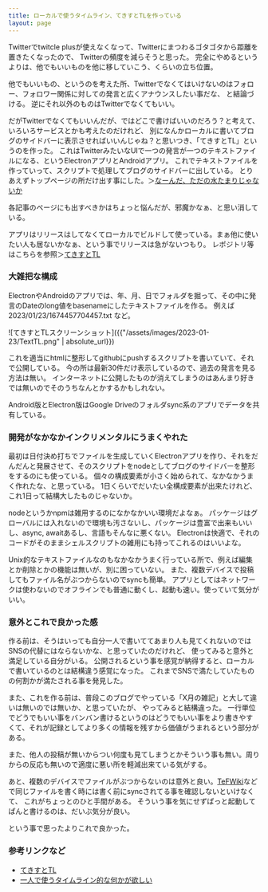 ```yaml
---
title: ローカルで使うタイムライン、てきすとTLを作っている
layout: page
---
```

Twitterでtwitcle plusが使えなくなって、Twitterにまつわるゴタゴタから距離を置きたくなったので、
Twitterの頻度を減らそうと思った。
完全にやめるというよりは、他でもいいものを他に移していこう、くらいの立ち位置。

他でもいいもの、というのを考えた所、Twitterでなくてはいけないのはフォロー、フォロワー関係に対しての発言と広くアナウンスしたい事だな、
と結論づける。
逆にそれ以外のものはTwitterでなくてもいい。

だがTwitterでなくてもいいんだが、ではどこで書けばいいのだろう？と考えて、いろいろサービスとかも考えたのだけれど、
別になんかローカルに書いてブログのサイドバーに表示させればいいんじゃね？と思いつき、「てきすとTL」というのを作った。
これはTwitterみたいなUIで一つの発言が一つのテキストファイルになる、というElectronアプリとAndroidアプリ。
これでテキストファイルを作っていって、スクリプトで処理してブログのサイドバーに出している。
とりあえずトップページの所だけ出す事にした。＞[なーんだ、ただの水たまりじゃないか](https://karino2.github.io/)

各記事のページにも出すべきかはちょっと悩んだが、邪魔かなぁ、と思い消している。

アプリはリリースはしてなくてローカルでビルドして使っている。まぁ他に使いたい人も居ないかなぁ、という事でリリースは急がないつもり。
レポジトリ等はこちらを参照＞[てきすとTL](https://karino2.github.io/RandomThoughts/てきすとTL)

### 大雑把な構成

ElectronやAndroidのアプリでは、年、月、日でフォルダを掘って、その中に発言のDateのlong値をbasenameにしたテキストファイルを作る。
例えば 2023/01/23/1674457704457.txt など。

![てきすとTLスクリーンショット]({{"/assets/images/2023-01-23/TextTL.png" | absolute_url}})

これを適当にhtmlに整形してgithubにpushするスクリプトを書いていて、それで公開している。
今の所は最新30件だけ表示しているので、過去の発言を見る方法は無い。
インターネットに公開したものが消えてしまうのはあんまり好きでは無いのでそのうちなんとかするかもしれない。

Android版とElectron版はGoogle Driveのフォルダsync系のアプリでデータを共有している。

### 開発がなかなかインクリメンタルにうまくやれた

最初は日付決め打ちでファイルを生成していくElectronアプリを作り、それをだんだんと発展させて、そのスクリプトをnodeとしてブログのサイドバーを整形をするのにも使っている。
個々の構成要素が小さく始められて、なかなかうまく作れたな、と思っている。
1日くらいでだいたい全構成要素が出来たけれど、これ1日って結構大したものじゃないか。

nodeというかnpmは雑用するのになかなかいい環境だよなぁ。
パッケージはグローバルには入れないので環境も汚さないし、パッケージは豊富で出来もいいし、async, awaitあるし、言語もそんなに悪くない。
Electronは快適で、それのコードがそのままシェルスクリプトの雑用にも持ってこれるのはいいよな。

Unix的なテキストファイルなのもなかなかうまく行っている所で、例えば編集とか削除とかの機能は無いが、別に困っていない。
また、複数デバイスで投稿してもファイル名がぶつからないのでsyncも簡単。
アプリとしてはネットワークは使わないのでオフラインでも普通に動くし、起動も速い。使っていて気分がいい。

### 意外とこれで良かった感

作る前は、そうはいっても自分一人で書いててあまり人も見てくれないのではSNSの代替にはならないかな、と思っていたのだけれど、
使ってみると意外と満足している自分がいる。
公開されるという事を感覚が納得すると、ローカルで書いているのとは結構違う感覚になった。
これまでSNSで満たしていたものの何割かが満たされる事を発見した。

また、これを作る前は、普段このブログでやっている「X月の雑記」と大して違いは無いのでは無いか、と思っていたが、
やってみると結構違った。
一行単位でどうでもいい事をバンバン書けるというのはどうでもいい事をより書きやすくて、それが記録としてより多くの情報を残すから価値がうまれるという部分がある。

また、他人の投稿が無いからつい何度も見てしまうとかそういう事も無い。周りからの反応も無いので適度に悪い所を軽減出来ている気がする。

あと、複数のデバイスでファイルがぶつからないのは意外と良い。[TeFWiki](https://karino2.github.io/RandomThoughts/TeFWiki)などで同じファイルを書く時には書く前にsyncされてる事を確認しないといけなくて、
これがちょっとのひと手間がある。
そういう事を気にせずぱっと起動してぱんと書けるのは、だいぶ気分が良い。

という事で思ったよりこれで良かった。

### 参考リンクなど

- [てきすとTL](https://karino2.github.io/RandomThoughts/てきすとTL)
- [一人で使うタイムライン的な何かが欲しい](https://karino2.github.io/RandomThoughts/一人で使うタイムライン的な何かが欲しい)